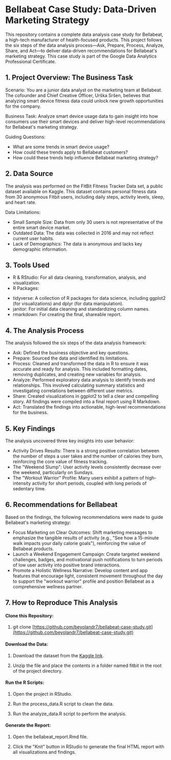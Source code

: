 # Bellabeat Case Study: Data-Driven Marketing Strategy
This repository contains a complete data analysis case study for Bellabeat, a high-tech manufacturer of health-focused products. This project follows the six steps of the data analysis process—Ask, Prepare, Process, Analyze, Share, and Act—to deliver data-driven recommendations for Bellabeat's marketing strategy. This case study is part of the Google Data Analytics Professional Certificate.

## 1. Project Overview: The Business Task
Scenario: You are a junior data analyst on the marketing team at Bellabeat. The cofounder and Chief Creative Officer, Urška Sršen, believes that analyzing smart device fitness data could unlock new growth opportunities for the company.

Business Task: Analyze smart device usage data to gain insight into how consumers use their smart devices and deliver high-level recommendations for Bellabeat's marketing strategy.

Guiding Questions:
* What are some trends in smart device usage?
* How could these trends apply to Bellabeat customers?
* How could these trends help influence Bellabeat marketing strategy?

## 2. Data Source
The analysis was performed on the FitBit Fitness Tracker Data set, a public dataset available on Kaggle. This dataset contains personal fitness data from 30 anonymous Fitbit users, including daily steps, activity levels, sleep, and heart rate.

Data Limitations:
* Small Sample Size: Data from only 30 users is not representative of the entire smart device market.
* Outdated Data: The data was collected in 2016 and may not reflect current user habits.
* Lack of Demographics: The data is anonymous and lacks key demographic information.

## 3. Tools Used
* R & RStudio: For all data cleaning, transformation, analysis, and visualization.
* R Packages:
- tidyverse: A collection of R packages for data science, including ggplot2 (for visualizations) and dplyr (for data manipulation).
- janitor: For initial data cleaning and standardizing column names.
- rmarkdown: For creating the final, shareable report.

## 4. The Analysis Process
The analysis followed the six steps of the data analysis framework:
* Ask: Defined the business objective and key questions.
* Prepare: Sourced the data and identified its limitations.
* Process: Cleaned and transformed the data in R to ensure it was accurate and ready for analysis. This included formatting dates, removing duplicates, and creating new variables for analysis.
* Analyze: Performed exploratory data analysis to identify trends and relationships. This involved calculating summary statistics and investigating correlations between different user metrics.
* Share: Created visualizations in ggplot2 to tell a clear and compelling story. All findings were compiled into a final report using R Markdown.
* Act: Translated the findings into actionable, high-level recommendations for the business.

## 5. Key Findings
The analysis uncovered three key insights into user behavior:

* Activity Drives Results: There is a strong positive correlation between the number of steps a user takes and the number of calories they burn, reinforcing the core value of fitness tracking.
* The "Weekend Slump": User activity levels consistently decrease over the weekend, particularly on Sundays.
* The "Workout Warrior" Profile: Many users exhibit a pattern of high-intensity activity for short periods, coupled with long periods of sedentary time.

## 6. Recommendations for Bellabeat
Based on the findings, the following recommendations were made to guide Bellabeat's marketing strategy:

* Focus Marketing on Clear Outcomes: Shift marketing messages to emphasize the tangible results of activity (e.g., "See how a 15-minute walk impacts your daily calorie goals"), reinforcing the value of Bellabeat products.
* Launch a Weekend Engagement Campaign: Create targeted weekend challenges, badges, and motivational push notifications to turn periods of low user activity into positive brand interactions.
* Promote a Holistic Wellness Narrative: Develop content and app features that encourage light, consistent movement throughout the day to support the "workout warrior" profile and position Bellabeat as a comprehensive wellness partner.

## 7. How to Reproduce This Analysis
#### Clone this Repository:

1. git clone [https://github.com/beyolandr7/bellabeat-case-study.git](https://github.com/beyolandr7/bellabeat-case-study.git)

#### Download the Data:

1. Download the dataset from the [Kaggle link](https://www.kaggle.com/datasets/arashnic/fitbit).

2. Unzip the file and place the contents in a folder named fitbit in the root of the project directory.

#### Run the R Scripts:

1. Open the project in RStudio.

2. Run the process_data.R script to clean the data.

3. Run the analyze_data.R script to perform the analysis.

#### Generate the Report:

1. Open the bellabeat_report.Rmd file.

2. Click the "Knit" button in RStudio to generate the final HTML report with all visualizations and findings.
